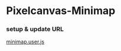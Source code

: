 # Pixelcanvas-Minimap
### setup & update URL
[minimap.user.js](https://github.com/rewad9810/Pixelcanvas-Minimap/raw/master/minimap.user.js)
